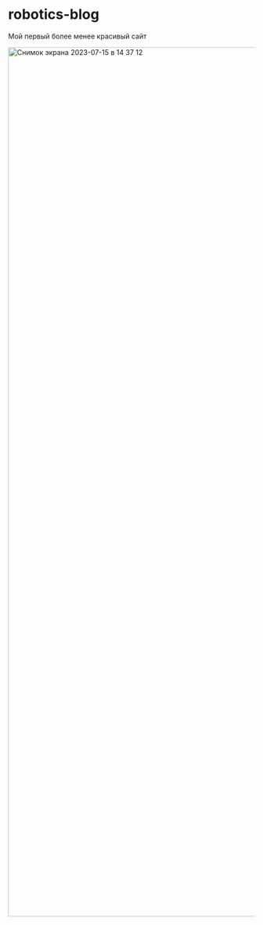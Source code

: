# robotics-blog
Мой первый более менее красивый сайт

<img width="1773" alt="Снимок экрана 2023-07-15 в 14 37 12" src="https://github.com/vladkalinichencko/robotics-blog/assets/47711431/7333f1fb-1507-40b3-832e-5e8b7ec5575f">
